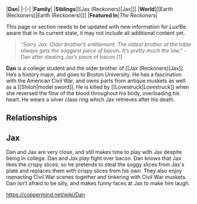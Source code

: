 |**Dan**|
|-|-|
|**Family**|
|**Siblings**|[[Jax (Reckoners)\|Jax]]|
|**World**|[[Earth (Reckoners)\|Earth (Reckoners)]]|
|**Featured In**|*The Reckoners*|

This page or section needs to be updated with new information for *Lux*!Be aware that in its current state, it may not include all additional content yet.

>“*Sorry Jax. Older brother’s entitlement. The oldest brother at the table always gets the saggiest piece of bacon. It’s pretty much the law.*”
\-Dan after stealing Jax’s piece of bacon.[1]


**Dan** is a college student and the older brother of [[Jax (Reckoners)\|Jax]]. He’s a history major, and goes to Boston University. He has a fascination with the American Civil War, and owns parts from antique muskets as well as a [[Shiloh\|model sword]]. He is killed by [[Lovestruck\|Lovestruck]] when she reversed the flow of the blood throughout his body, overloading his heart. He wears a silver class ring which Jax retrieves after his death.

## Relationships
## Jax
Dan and Jax are very close, and still makes time to play with Jax despite being in college. Dan and Jax play fight over bacon. Dan knows that Jax likes the crispy slices, so he pretends to steal the soggy slices from Jax's plate and replaces them with crispy slices from his own. They also enjoy reenacting Civil War scenes together and tinkering with Civil War muskets. Dan isn’t afraid to be silly, and makes funny faces at Jax to make him laugh.



https://coppermind.net/wiki/Dan